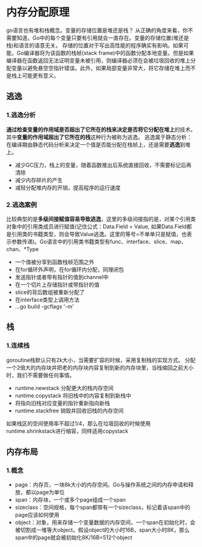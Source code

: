 # 内存分配原理
go语言也有堆和栈概念。变量的存储位置是堆还是栈？
从正确的角度来看，你不需要知道。Go中的每个变量只要有引用就会一直存在。变量的存储位置(堆还是栈)和语言的语意无关。
存储的位置对于写出高性能的程序确实有影响。如果可能，Go编译器将为该函数的栈帧(stack frame)中的函数分配本地变量。但是如果编译器在函数返回无法证明变量未被引用，则编译器必须在会被垃圾回收的堆上分配变量以避免悬空空指针错误。此外，如果局部变量非常大，将它存储在堆上而不是栈上可能更有意义。

## 逃逸
### 1.逃逸分析
**通过检查变量的作用域是否超出了它所在的栈来决定是否将它分配在堆上**的技术。
其中**变量的作用域超出了它所在的栈**这种行为被称为逃逸。
逃逸属于静态分析：在编译期由静态代码分析来决定一个值是否能分配在栈帧上，还是需要**逃逸**到堆上。
- 减少GC压力，栈上的变量，随着函数推出后系统直接回收，不需要标记后再清除
- 减少内存碎片的产生
- 减轻分配堆内存的开销，提高程序的运行速度

### 2.逃逸案例
比较典型的是**多级间接赋值容易导致逃逸**，这里的多级间接指的是，对某个引用类对象中的引用类成员进行赋值(记住公式：Data.Field = Value, 如果Data.Field都是引用类的书籍类型，则会导致Value逃逸。这里的等号=不单单只是赋值，也表示参数传递)。Go语言中的引用类书籍类型有func、interface、slice、map、chan、*Type
- 一个值被分享到函数栈帧范围之外
- 在for循环外声明，在for循环内分配，同理闭包
- 发送指针或者带有指针的值到channel中
- 在一个切片上存储指针或带指针的值
- slice的背后数组被重新分配了
- 在interface类型上调用方法
- ...go build -gcflags '-m'

## 栈
### 1.连续栈
goroutine栈默认只有2k大小，当需要扩容的时候，采用复制栈的实现方式。
分配一个2倍大的内存块并把老的内存块内容复制到新的内存块里，当栈缩回之前大小时，我们不需要做任何事情。
- runtime.newstack 分配更大的栈内存空间
- runtime.copystack 将旧栈中的内容复制到新栈中
- 将指向旧栈对应变量的指针重新指向新栈
- runtime.stackfree 销毁并回收旧栈的内存空间

如果栈区的空间使用率不超过1/4，那么在垃圾回收的时候使用runtime.shrinkstack进行缩容，同样适用copystack

## 内存布局
### 1.概念
- page：内存页，一块8k大小的内存空间。Go与操作系统之间的内存申请和释放，都以page为单位
- span：内存块，一个或多个page组成一个span
- sizeclass：空间规格，每个span都带有一个sizeclass，标记着该span中的page应该如何使用
- object：对象，用来存储一个变量数据的内存空间，一个span在初始化时，会被切割成一堆等大object。假设object的大小时16B，span大小时8K，那么span中的page就会被初始化8K/16B=512个object